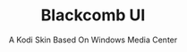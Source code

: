 <h1 align="center"">Blackcomb UI</h1>

<p align="center" >A Kodi Skin Based On Windows Media Center</p>
